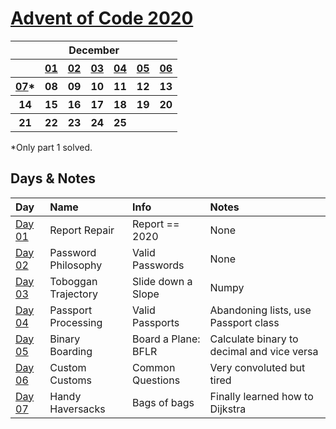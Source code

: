 # [Advent of Code 2020](https://adventofcode.com/2020/)

<table>
    <tr>
        <th colspan="7">December</th>
    </tr>
    <tr>
        <th></th>
        <th><a href="https://github.com/enigm4tik/advent-of-code/blob/main/2020/day01/day01.py">01</a></th>
        <th><a href="https://github.com/enigm4tik/advent-of-code/blob/main/2020/day02/day02.py">02</a></th>
        <th><a href="https://github.com/enigm4tik/advent-of-code/blob/main/2020/day03/day03.py">03</a></th>
        <th><a href="https://github.com/enigm4tik/advent-of-code/blob/main/2020/day04/day04.py">04</a></th>
        <th><a href="https://github.com/enigm4tik/advent-of-code/blob/main/2020/day05/day05.py">05</a></th>
        <th><a href="https://github.com/enigm4tik/advent-of-code/blob/main/2020/day06/day06.py">06</a></th>
    </tr>
    <tr>
        <th><a href="https://github.com/enigm4tik/advent-of-code/blob/main/2020/day07/day07.py">07</a>*</th>
        <th>08</th>
        <th>09</th>
        <th>10</th>
        <th>11</th>
        <th>12</th>
        <th>13</th>
    </tr>
    <tr>
        <th>14</th>
        <th>15</th>
        <th>16</th>
        <th>17</th>
        <th>18</th>
        <th>19</th>
        <th>20</th>
    </tr>
    <tr>
        <th>21</th>
        <th>22</th>
        <th>23</th>
        <th>24</th>
        <th>25</th>
        <th></th>
        <th></th>
    </tr>
</table>

*Only part 1 solved.

## Days & Notes

Day | Name | Info | Notes
:--- | :-- | :---  | :----
[Day 01](https://adventofcode.com/2020/day/1)  | Report Repair | Report == 2020 | None
[Day 02](https://adventofcode.com/2020/day/2) | Password Philosophy | Valid Passwords | None 
[Day 03](https://adventofcode.com/2020/day/3) | Toboggan Trajectory | Slide down a Slope | Numpy
[Day 04](https://adventofcode.com/2020/day/4) | Passport Processing | Valid Passports | Abandoning lists, use Passport class
[Day 05](https://adventofcode.com/2020/day/5) | Binary Boarding | Board a Plane: BFLR | Calculate binary to decimal and vice versa
[Day 06](https://adventofcode.com/2020/day/6) | Custom Customs | Common Questions | Very convoluted but tired
[Day 07](https://adventofcode.com/2020/day/7) | Handy Haversacks | Bags of bags | Finally learned how to Dijkstra
